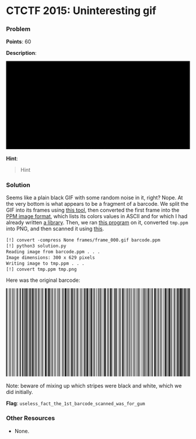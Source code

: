 # CTCTF 2015: Uninteresting gif

### Problem

**Points**: 60

**Description**: 

![](uninteresting_gif.gif)

**Hint**: 

> Hint

### Solution

Seems like a plain black GIF with some random noise in it, right? Nope. At the very bottom is what appears to be a fragment of a barcode. We split the GIF into its frames using [this tool](http://ezgif.com/split), then converted the first frame into the [PPM image format](http://en.wikipedia.org/wiki/Netpbm_format), which lists its colors values in ASCII and for which I had already written [a library](imagelib.py). Then, we ran [this program](solution.py) on it, converted `tmp.ppm` into PNG, and then scanned it using [this](http://online-barcode-reader.inliteresearch.com/).

```
[!] convert -compress None frames/frame_000.gif barcode.ppm
[!] python3 solution.py 
Reading image from barcode.ppm . . . 
Image dimensions: 300 x 629 pixels
Writing image to tmp.ppm . . . 
[!] convert tmp.ppm tmp.png
```

Here was the original barcode: 

![](tmp.png)

Note: beware of mixing up which stripes were black and white, which we did initially.

**Flag**: `useless_fact_the_1st_barcode_scanned_was_for_gum`

### Other Resources

* None.
